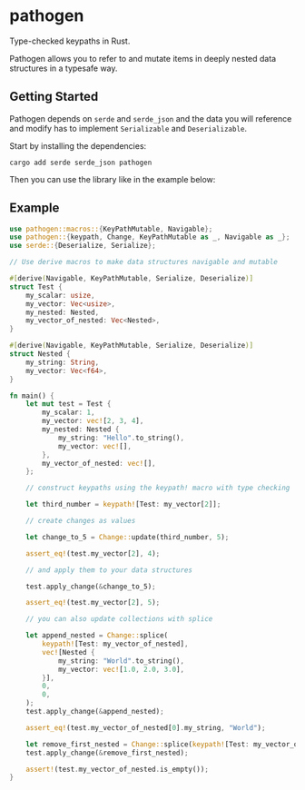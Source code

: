 # pathogen

Type-checked keypaths in Rust.

Pathogen allows you to refer to and mutate items in deeply nested data structures in a typesafe way.

## Getting Started

Pathogen depends on `serde` and `serde_json` and the data you will reference and modify has to
implement `Serializable` and `Deserializable`.

Start by installing the dependencies:

```
cargo add serde serde_json pathogen
```

Then you can use the library like in the example below:

## Example

```rust
use pathogen::macros::{KeyPathMutable, Navigable};
use pathogen::{keypath, Change, KeyPathMutable as _, Navigable as _};
use serde::{Deserialize, Serialize};

// Use derive macros to make data structures navigable and mutable

#[derive(Navigable, KeyPathMutable, Serialize, Deserialize)]
struct Test {
    my_scalar: usize,
    my_vector: Vec<usize>,
    my_nested: Nested,
    my_vector_of_nested: Vec<Nested>,
}

#[derive(Navigable, KeyPathMutable, Serialize, Deserialize)]
struct Nested {
    my_string: String,
    my_vector: Vec<f64>,
}

fn main() {
    let mut test = Test {
        my_scalar: 1,
        my_vector: vec![2, 3, 4],
        my_nested: Nested {
            my_string: "Hello".to_string(),
            my_vector: vec![],
        },
        my_vector_of_nested: vec![],
    };

    // construct keypaths using the keypath! macro with type checking

    let third_number = keypath![Test: my_vector[2]];

    // create changes as values

    let change_to_5 = Change::update(third_number, 5);

    assert_eq!(test.my_vector[2], 4);

    // and apply them to your data structures

    test.apply_change(&change_to_5);

    assert_eq!(test.my_vector[2], 5);

    // you can also update collections with splice

    let append_nested = Change::splice(
        keypath![Test: my_vector_of_nested],
        vec![Nested {
            my_string: "World".to_string(),
            my_vector: vec![1.0, 2.0, 3.0],
        }],
        0,
        0,
    );
    test.apply_change(&append_nested);

    assert_eq!(test.my_vector_of_nested[0].my_string, "World");

    let remove_first_nested = Change::splice(keypath![Test: my_vector_of_nested], vec![], 0, 1);
    test.apply_change(&remove_first_nested);

    assert!(test.my_vector_of_nested.is_empty());
}

```

